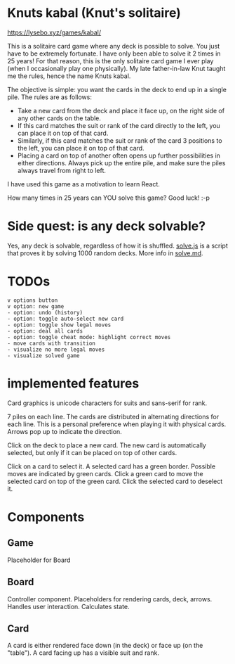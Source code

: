 # Knuts kabal (Knut's solitaire)

https://lysebo.xyz/games/kabal/

This is a solitaire card game where any deck is possible to solve. You just have to be extremely fortunate. I have only been able to solve it 2 times in 25 years! For that reason, this is the only solitaire card game I ever play (when I occasionally play one physically). My late father-in-law Knut taught me the rules, hence the name Knuts kabal.

The objective is simple: you want the cards in the deck to end up in a single pile. The rules are as follows:
- Take a new card from the deck and place it face up, on the right side of any other cards on the table.
- If this card matches the suit or rank of the card directly to the left, you can place it on top of that card.
- Similarly, if this card matches the suit or rank of the card 3 positions to the left, you can place it on top of that card.
- Placing a card on top of another often opens up further possibilities in either directions. Always pick up the entire pile, and make sure the piles always travel from right to left.

I have used this game as a motivation to learn React.

How many times in 25 years can YOU solve this game? Good luck! :-p


# Side quest: is any deck solvable?

Yes, any deck is solvable, regardless of how it is shuffled. [solve.js](solve.js) is a script that proves it by solving 1000 random decks. More info in [solve.md](solve.md).


# TODOs

    v options button
    v option: new game
    - option: undo (history)
    - option: toggle auto-select new card
    - option: toggle show legal moves
    - option: deal all cards
    - option: toggle cheat mode: highlight correct moves
    - move cards with transition
    - visualize no more legal moves
    - visualize solved game


# implemented features

Card graphics is unicode characters for suits and sans-serif for rank.

7 piles on each line. The cards are distributed in alternating directions for each line. This is a personal preference when playing it with physical cards. Arrows pop up to indicate the direction.

Click on the deck to place a new card. The new card is automatically selected, but only if it can be placed on top of other cards.

Click on a card to select it. A selected card has a green border. Possible moves are indicated by green cards. Click a green card to move the selected card on top of the green card. Click the selected card to deselect it.

# Components

## Game

Placeholder for Board

## Board

Controller component. Placeholders for rendering cards, deck, arrows. Handles user interaction. Calculates state.

## Card

A card is either rendered face down (in the deck) or face up (on the "table"). A card facing up has a visible suit and rank.

